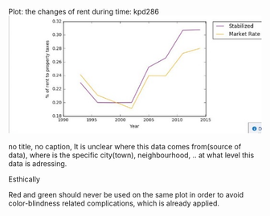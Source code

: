 Plot: the changes of rent during time: kpd286
![](/HW8_pf910/plot.kpd286.jpg)

no title, no caption, 
It is unclear where this data comes from(source of data), where is the specific city(town), neighbourhood,
.. at what level this data is adressing.

Esthically


Red and green should never be used on the same plot in order to avoid color-blindness related complications, which is 
already applied.

